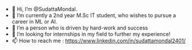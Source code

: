 - 👋 Hi, I’m @SudattaMondal.
- 👀 I’m currently a 2nd year M.Sc IT student, who wishes to pursue a career in ML or AI.
- 🌱 I’m a person who is driven by hard-work and success
- 💞️ I’m looking for internships in my field to further my experience!
- 📫 How to reach me : https://www.linkedin.com/in/sudattamondal2401/

<!---
SudattaMondal2401/SudattaMondal2401 is a ✨ special ✨ repository because its `README.md` (this file) appears on your GitHub profile.
You can click the Preview link to take a look at your changes.
--->
